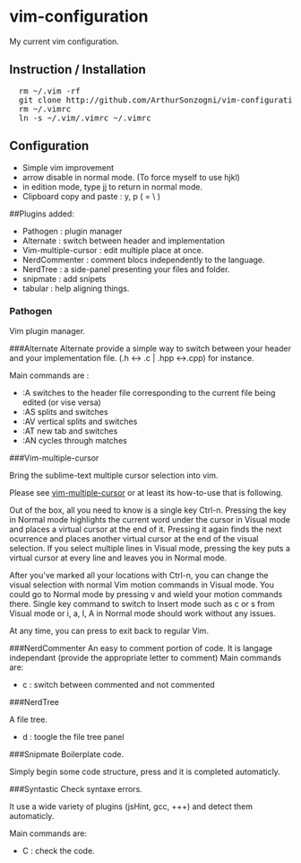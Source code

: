# vim-configuration

My current vim configuration.

## Instruction / Installation
<pre>
  rm ~/.vim -rf
  git clone http://github.com/ArthurSonzogni/vim-configuration.git ~/.vim <b>--recursive</b>
  rm ~/.vimrc
  ln -s ~/.vim/.vimrc ~/.vimrc
</pre>

## Configuration

* Simple vim improvement
* arrow disable in normal mode. (To force myself to use hjkl)
* in edition mode, type jj to return in normal mode. 
* Clipboard copy and paste : <leader>y, <leader>p (<leader> = \ )


##Plugins added:
* Pathogen : plugin manager
* Alternate : switch between header and implementation
* Vim-multiple-cursor : edit multiple place at once.
* NerdCommenter : comment blocs independently to the language.
* NerdTree : a side-panel presenting your files and folder.
* snipmate : add snipets
* tabular : help aligning things.

### Pathogen
Vim plugin manager.

###Alternate
Alternate provide a simple way to switch between your header and your implementation file. (.h <-> .c | .hpp <->.cpp) for instance.

Main commands are :

* :A switches to the header file corresponding to the current file being edited (or vise versa)
* :AS splits and switches
* :AV vertical splits and switches
* :AT new tab and switches
* :AN cycles through matches 

###Vim-multiple-cursor

Bring the sublime-text multiple cursor selection into vim.

Please see [vim-multiple-cursor](https://github.com/terryma/vim-multiple-cursors) or at least its how-to-use that is following.

Out of the box, all you need to know is a single key Ctrl-n. Pressing the key in Normal mode highlights the current word under the cursor in Visual mode and places a virtual cursor at the end of it. Pressing it again finds the next ocurrence and places another virtual cursor at the end of the visual selection. If you select multiple lines in Visual mode, pressing the key puts a virtual cursor at every line and leaves you in Normal mode.

After you've marked all your locations with Ctrl-n, you can change the visual selection with normal Vim motion commands in Visual mode. You could go to Normal mode by pressing v and wield your motion commands there. Single key command to switch to Insert mode such as c or s from Visual mode or i, a, I, A in Normal mode should work without any issues.

At any time, you can press <Esc> to exit back to regular Vim.


###NerdCommenter
An easy to comment portion of code. It is langage independant (provide the appropriate letter to comment)
Main commands are:

* <leader> c <space> : switch between commented and not commented

###NerdTree

A file tree.

* <ctrl> d : toogle the file tree panel

###Snipmate
Boilerplate code.

Simply begin some code structure, press <tab> and it is completed automaticly.

###Syntastic
Check syntaxe errors.

It use a wide variety of plugins (jsHint, gcc, +++) and detect them automaticly.

Main commands are:

* <ctrl> C : check the code.

